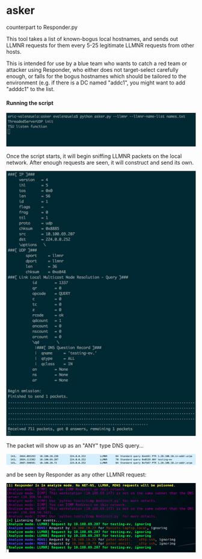 # asker
counterpart to Responder.py

This tool takes a list of known-bogus local hostnames, and sends out LLMNR requests for them every 5-25 legitimate LLMNR requests from other hosts.

This is intended for use by a blue team who wants to catch a red team or attacker using Responder, who either does not target-select carefully enough, or falls for the bogus hostnames which should be tailored to the environment (e.g. if there is a DC named "addc1", you might want to add "adddc1" to the list.

#### Running the script

![launch](images/launch.png)

Once the script starts, it will begin sniffing LLMNR packets on the local network. After enough requests are seen, it will construct and send its own.

![bait_send](images/bait_send.png)

The packet will show up as an "ANY" type DNS query...

![wireshark](images/wireshark.png)

and be seen by Responder as any other LLMNR request:

![responder](images/responder.png)
